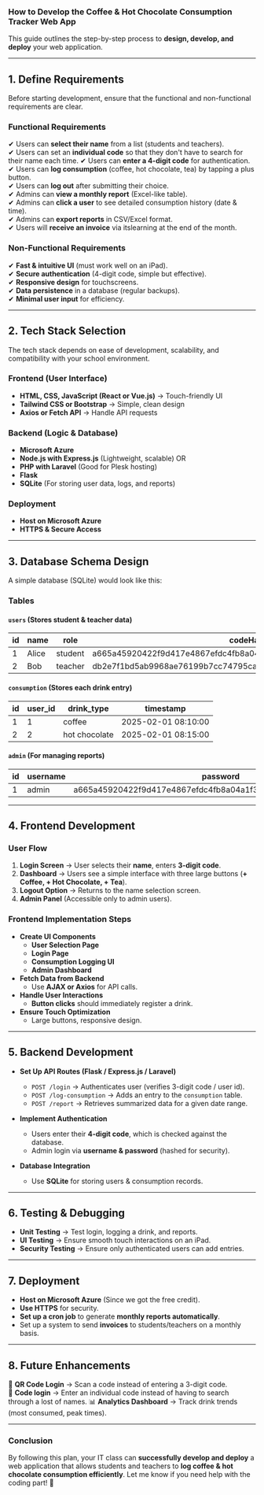 ### **How to Develop the Coffee & Hot Chocolate Consumption Tracker Web App**
This guide outlines the step-by-step process to **design, develop, and deploy** your web application.

---

## **1. Define Requirements**
Before starting development, ensure that the functional and non-functional requirements are clear.

### **Functional Requirements**
✔ Users can **select their name** from a list (students and teachers).  
✔ Users can set an **individual code** so that they don't have to search for their name each time.
✔ Users can **enter a 4-digit code** for authentication.  
✔ Users can **log consumption** (coffee, hot chocolate, tea) by tapping a plus button.  
✔ Users can **log out** after submitting their choice.  
✔ Admins can **view a monthly report** (Excel-like table).  
✔ Admins can **click a user** to see detailed consumption history (date & time).  
✔ Admins can **export reports** in CSV/Excel format.  
✔ Users will **receive an invoice** via itslearning at the end of the month.

### **Non-Functional Requirements**
✔ **Fast & intuitive UI** (must work well on an iPad).  
✔ **Secure authentication** (4-digit code, simple but effective).  
✔ **Responsive design** for touchscreens.  
✔ **Data persistence** in a database (regular backups).  
✔ **Minimal user input** for efficiency.  

---

## **2. Tech Stack Selection**
The tech stack depends on ease of development, scalability, and compatibility with your school environment.

### **Frontend (User Interface)**
- **HTML, CSS, JavaScript (React or Vue.js)** → Touch-friendly UI  
- **Tailwind CSS or Bootstrap** → Simple, clean design  
- **Axios or Fetch API** → Handle API requests  

### **Backend (Logic & Database)**
- **Microsoft Azure**
- **Node.js with Express.js** (Lightweight, scalable) OR  
- **PHP with Laravel** (Good for Plesk hosting)  
- **Flask** 
- **SQLite** (For storing user data, logs, and reports)  

### **Deployment**
- **Host on Microsoft Azure**   
- **HTTPS & Secure Access**  

---

## **3. Database Schema Design**
A simple database (SQLite) would look like this:

### **Tables**
#### `users` (Stores student & teacher data)
| id  | name  | role    | codeHash                                                         |     |
| --- | ----- | ------- | ---------------------------------------------------------------- | --- |
| 1   | Alice | student | a665a45920422f9d417e4867efdc4fb8a04a1f3fff1fa07e998e86f7f7a27ae3 |     |
| 2   | Bob   | teacher | db2e7f1bd5ab9968ae76199b7cc74795ca7404d5a08d78567715ce532f9d2669 |     |

#### `consumption` (Stores each drink entry)
| id  | user_id | drink_type    | timestamp           |
| --- | ------- | ------------- | ------------------- |
| 1   | 1       | coffee        | 2025-02-01 08:10:00 |
| 2   | 2       | hot chocolate | 2025-02-01 08:15:00 |

#### `admin` (For managing reports)
| id  | username | password                                                         |     |
| --- | -------- | ---------------------------------------------------------------- | --- |
| 1   | admin    | a665a45920422f9d417e4867efdc4fb8a04a1f3fff1fa07e998e86f7f7a27ae3 |     |

---

## **4. Frontend Development**
### **User Flow**
1. **Login Screen** → User selects their **name**, enters **3-digit code**.  
2. **Dashboard** → Users see a simple interface with three large buttons (**+ Coffee, + Hot Chocolate, + Tea**).  
3. **Logout Option** → Returns to the name selection screen.  
4. **Admin Panel** (Accessible only to admin users).  

### **Frontend Implementation Steps**
- **Create UI Components**
  - **User Selection Page**
  - **Login Page**
  - **Consumption Logging UI**
  - **Admin Dashboard**
- **Fetch Data from Backend**
  - Use **AJAX or Axios** for API calls.
- **Handle User Interactions**
  - **Button clicks** should immediately register a drink.
- **Ensure Touch Optimization**
  - Large buttons, responsive design.

---

## **5. Backend Development**
- **Set Up API Routes (Flask / Express.js / Laravel)**
  - `POST /login` → Authenticates user (verifies 3-digit code / user id).  
  - `POST /log-consumption` → Adds an entry to the `consumption` table.  
  - `POST /report` → Retrieves summarized data for a given date range.

- **Implement Authentication**
  - Users enter their **4-digit code**, which is checked against the database.  
  - Admin login via **username & password** (hashed for security).  

- **Database Integration**
  - Use **SQLite** for storing users & consumption records.  

---

## **6. Testing & Debugging**
- **Unit Testing** → Test login, logging a drink, and reports.  
- **UI Testing** → Ensure smooth touch interactions on an iPad.  
- **Security Testing** → Ensure only authenticated users can add entries.  

---

## **7. Deployment**
- **Host on Microsoft Azure** (Since we got the free credit).  
- **Use HTTPS** for security.  
- **Set up a cron job** to generate **monthly reports automatically**.  
- Set up a system to send **invoices** to students/teachers on a monthly basis.

---

## **8. Future Enhancements**
🚀 **QR Code Login** → Scan a code instead of entering a 3-digit code.  
📝 **Code login** → Enter an individual code instead of having to search through a lost of names.
📊 **Analytics Dashboard** → Track drink trends (most consumed, peak times).  

---

### **Conclusion**
By following this plan, your IT class can **successfully develop and deploy** a web application that allows students and teachers to **log coffee & hot chocolate consumption efficiently**. Let me know if you need help with the coding part! 🚀
